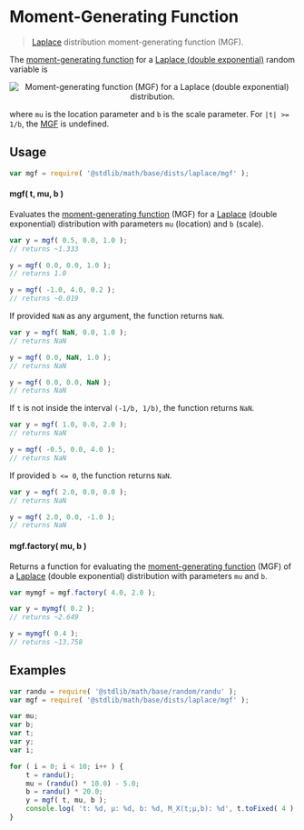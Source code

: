 # Moment-Generating Function

> [Laplace][laplace-distribution] distribution moment-generating function (MGF).

<!-- Section to include introductory text. Make sure to keep an empty line after the intro `section` element and another before the `/section` close. -->

<section class="intro">

The [moment-generating function][mgf] for a [Laplace (double exponential)][laplace-distribution] random variable is

<!-- <equation class="equation" label="eq:laplace_mgf_function" align="center" raw="M_X(t) := \mathbb{E}\!\left[e^{tX}\right] = \frac{\exp(\mu\,t)}{1-b^2\,t^2}\,\!\text{ for }|t|<1/b" alt="Moment-generating function (MGF) for a Laplace (double exponential) distribution."> -->

<div class="equation" align="center" data-raw-text="M_X(t) := \mathbb{E}\!\left[e^{tX}\right] = \frac{\exp(\mu\,t)}{1-b^2\,t^2}\,\!\text{ for }|t|&lt;1/b" data-equation="eq:laplace_mgf_function">
    <img src="https://cdn.rawgit.com/stdlib-js/stdlib/6c7e930588674097b03b3201c5d368532bba6c67/lib/node_modules/@stdlib/math/base/dists/laplace/mgf/docs/img/equation_laplace_mgf_function.svg" alt="Moment-generating function (MGF) for a Laplace (double exponential) distribution.">
    <br>
</div>

<!-- </equation> -->

where `mu` is the location parameter and `b` is the scale parameter. For `|t| >= 1/b`, the [MGF][mgf] is undefined.

</section>

<!-- /.intro -->

<!-- Package usage documentation. -->

<section class="usage">

## Usage

```javascript
var mgf = require( '@stdlib/math/base/dists/laplace/mgf' );
```

#### mgf( t, mu, b )

Evaluates the [moment-generating function][mgf] (MGF) for a [Laplace][laplace-distribution] (double exponential) distribution with parameters `mu` (location) and `b` (scale).

```javascript
var y = mgf( 0.5, 0.0, 1.0 );
// returns ~1.333

y = mgf( 0.0, 0.0, 1.0 );
// returns 1.0

y = mgf( -1.0, 4.0, 0.2 );
// returns ~0.019
```

If provided `NaN` as any argument, the function returns `NaN`.

```javascript
var y = mgf( NaN, 0.0, 1.0 );
// returns NaN

y = mgf( 0.0, NaN, 1.0 );
// returns NaN

y = mgf( 0.0, 0.0, NaN );
// returns NaN
```

If `t` is not inside the interval `(-1/b, 1/b)`, the function returns `NaN`.

```javascript
var y = mgf( 1.0, 0.0, 2.0 );
// returns NaN

y = mgf( -0.5, 0.0, 4.0 );
// returns NaN
```

If provided `b <= 0`, the function returns `NaN`.

```javascript
var y = mgf( 2.0, 0.0, 0.0 );
// returns NaN

y = mgf( 2.0, 0.0, -1.0 );
// returns NaN
```

#### mgf.factory( mu, b )

Returns a function for evaluating the [moment-generating function][mgf] (MGF) of a [Laplace][laplace-distribution] (double exponential) distribution with parameters `mu` and `b`.

```javascript
var mymgf = mgf.factory( 4.0, 2.0 );

var y = mymgf( 0.2 );
// returns ~2.649

y = mymgf( 0.4 );
// returns ~13.758
```

</section>

<!-- /.usage -->

<!-- Package usage notes. Make sure to keep an empty line after the `section` element and another before the `/section` close. -->

<section class="notes">

</section>

<!-- /.notes -->

<!-- Package usage examples. -->

<section class="examples">

## Examples

```javascript
var randu = require( '@stdlib/math/base/random/randu' );
var mgf = require( '@stdlib/math/base/dists/laplace/mgf' );

var mu;
var b;
var t;
var y;
var i;

for ( i = 0; i < 10; i++ ) {
    t = randu();
    mu = (randu() * 10.0) - 5.0;
    b = randu() * 20.0;
    y = mgf( t, mu, b );
    console.log( 't: %d, µ: %d, b: %d, M_X(t;µ,b): %d', t.toFixed( 4 ), mu.toFixed( 4 ), b.toFixed( 4 ), y.toFixed( 4 ) );
}
```

</section>

<!-- /.examples -->

<!-- Section to include cited references. If references are included, add a horizontal rule *before* the section. Make sure to keep an empty line after the `section` element and another before the `/section` close. -->

<section class="references">

</section>

<!-- /.references -->

<!-- Section for all links. Make sure to keep an empty line after the `section` element and another before the `/section` close. -->

<section class="links">

[laplace-distribution]: https://en.wikipedia.org/wiki/Laplace_distribution

[mgf]: https://en.wikipedia.org/wiki/Moment-generating_function

</section>

<!-- /.links -->
